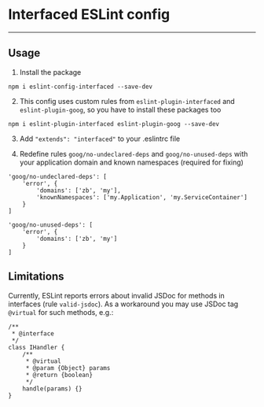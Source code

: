 # Interfaced ESLint config

***

## Usage

1) Install the package

```
npm i eslint-config-interfaced --save-dev
```

2) This config uses custom rules from `eslint-plugin-interfaced` and `eslint-plugin-goog`, so you have to install these packages too

```
npm i eslint-plugin-interfaced eslint-plugin-goog --save-dev
```

3) Add `"extends": "interfaced"` to your .eslintrc file

4) Redefine rules `goog/no-undeclared-deps` and `goog/no-unused-deps` with your application domain and known namespaces (required for fixing)

```
'goog/no-undeclared-deps': [
	'error', {
		'domains': ['zb', 'my'],
		'knownNamespaces': ['my.Application', 'my.ServiceContainer']
	}
]
```

```
'goog/no-unused-deps': [
	'error', {
		'domains': ['zb', 'my']
	}
]
```

## Limitations

Currently, ESLint reports errors about invalid JSDoc for methods in interfaces (rule `valid-jsdoc`).
As a workaround you may use JSDoc tag `@virtual` for such methods, e.g.:

```
/**
 * @interface
 */
class IHandler {
	/**
	 * @virtual
	 * @param {Object} params
	 * @return {boolean}
	 */
	handle(params) {}
}
```
